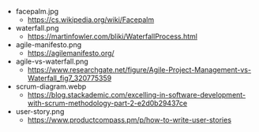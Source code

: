 - facepalm.jpg
    - https://cs.wikipedia.org/wiki/Facepalm
- waterfall.png
    - https://martinfowler.com/bliki/WaterfallProcess.html
- agile-manifesto.png
    - https://agilemanifesto.org/
- agile-vs-waterfall.png
    - https://www.researchgate.net/figure/Agile-Project-Management-vs-Waterfall_fig7_320775359
- scrum-diagram.webp
    - https://blog.stackademic.com/excelling-in-software-development-with-scrum-methodology-part-2-e2d0b29437ce
- user-story.png
    - https://www.productcompass.pm/p/how-to-write-user-stories